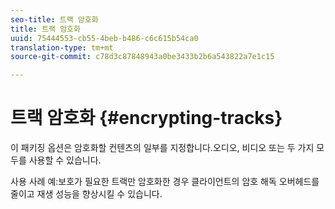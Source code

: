 ```yaml
---
seo-title: 트랙 암호화
title: 트랙 암호화
uuid: 75444553-cb55-4beb-b486-c6c615b54ca0
translation-type: tm+mt
source-git-commit: c78d3c87848943a0be3433b2b6a543822a7e1c15

---
```



# 트랙 암호화 {#encrypting-tracks}

이 패키징 옵션은 암호화할 컨텐츠의 일부를 지정합니다.오디오, 비디오 또는 두 가지 모두를 사용할 수 있습니다.

사용 사례 예:보호가 필요한 트랙만 암호화한 경우 클라이언트의 암호 해독 오버헤드를 줄이고 재생 성능을 향상시킬 수 있습니다.
